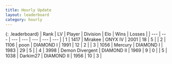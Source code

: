 ```yaml
---
title: Hourly Update
layout: leaderboard
category: hourly
---
```


{: .leaderboard}
| Rank | LV | Player | Division | Elo | Wins | Losses |
| --- | --- | --- | --- | --- | --- | --- |
| <span data-change="0">1</span> | 1417 | <span title="ID: 416373">Mirakee</span> | ONYX IV | <span data-change="0">2001</span> | <span data-change="0">18</span> | <span data-change="0">5</span> |
| <span data-change="0">2</span> | 1106 | <span title="ID: 540690">poon</span> | DIAMOND I | <span data-change="0">1991</span> | <span data-change="0">12</span> | <span data-change="0">2</span> |
| <span data-change="4">3</span> | 1056 | <span title="ID: 692745">Mercury</span> | DIAMOND I | <span data-change="42">1983</span> | <span data-change="5">29</span> | <span data-change="1">5</span> |
| <span data-change="-1">4</span> | 3998 | <span title="ID: 370081">Demon Divergent</span> | DIAMOND II | <span data-change="0">1969</span> | <span data-change="0">9</span> | <span data-change="0">0</span> |
| <span data-change="-1">5</span> | 1038 | <span title="ID: 694036">Darkim27</span> | DIAMOND II | <span data-change="0">1956</span> | <span data-change="0">10</span> | <span data-change="0">3</span> |